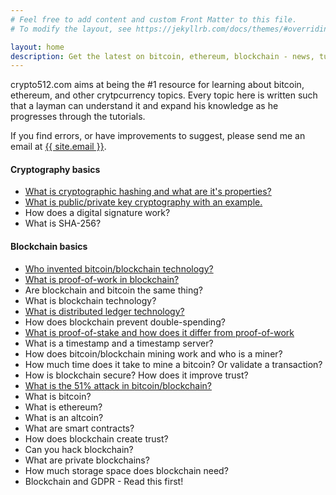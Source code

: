 ```yaml
---
# Feel free to add content and custom Front Matter to this file.
# To modify the layout, see https://jekyllrb.com/docs/themes/#overriding-theme-defaults

layout: home
description: Get the latest on bitcoin, ethereum, blockchain - news, tutorials, updates, and in-depth analysis about the latest in the cryptocurrency world.
---
```


crypto512.com aims at being the #1 resource for learning about bitcoin, ethereum, and other crytpcurrency topics. Every topic here is written such that a layman can understand it and expand his knowledge as he progresses through the tutorials. 

If you find errors, or have improvements to suggest, please send me an email at <a class="u-email" href="mailto:{{ site.email }}">{{ site.email }}</a>. 

#### **Cryptography basics**
* [What is cryptographic hashing and what are it's properties?](http://127.0.0.1:4000/tutorials/what-is-cryptographic-hashing-blockchain-bitcoin.html)
* [What is public/private key cryptography with an example.](http://127.0.0.1:4000/tutorials/public-private-key-blockchain-bitcoin.html)
* How does a digital signature work?
* What is SHA-256?


#### **Blockchain basics**
* [Who invented bitcoin/blockchain technology?](http://127.0.0.1:4000/tutorials/who-invented-blockchain-bitcoin/)
* [What is proof-of-work in blockchain?](http://127.0.0.1:4000/tutorials/proof-of-work-blockchain-bitcoin/)
* Are blockchain and bitcoin the same thing?
* What is blockchain technology?
* [What is distributed ledger technology?](http://127.0.0.1:4000/tutorials/what-is-distributed-ledger-technology-dlt-blockchain)
* How does blockchain prevent double-spending?
* [What is proof-of-stake and how does it differ from proof-of-work](http://127.0.0.1:4000/tutorials/proof-of-stake-difference-proof-of-work)
* What is a timestamp and a timestamp server?
* How does bitcoin/blockchain mining work and who is a miner?
* How much time does it take to mine a bitcoin? Or validate a transaction?
* How is blockchain secure? How does it improve trust?
* [What is the 51% attack in bitcoin/blockchain?](http://127.0.0.1:4000/tutorials/51-attack-in-blockchain-bitcoin/)
* What is bitcoin?
* What is ethereum?
* What is an altcoin?
* What are smart contracts?
* How does blockchain create trust?
* Can you hack blockchain?
* What are private blockchains?
* How much storage space does blockchain need?
* Blockchain and GDPR - Read this first!
